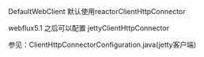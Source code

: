 DefaultWebClient 默认使用reactorClientHttpConnector

webflux5.1 之后可以配置 jettyClientHttpConnector

参见：ClientHttpConnectorConfiguration.java(jetty客户端)